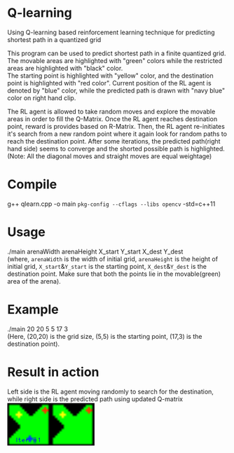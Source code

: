 # Q-learning
Using Q-learning based reinforcement learning technique for predicting shortest path in a quantized grid 

This program can be used to predict shortest path in a finite quantized grid. The movable areas are highlighted with "green" colors while the restricted areas are highlighted with "black" color.    
The starting point is highlighted with "yellow" color, and the destination point is highlighted with "red color". Current position of the RL agent is denoted by "blue" color, while the predicted path is drawn  with "navy blue" color on right hand clip.    

The RL agent is allowed to take random moves and explore the movable areas in order to fill the Q-Matrix. Once the RL agent reaches destination point, reward is provides based on R-Matrix. Then, the RL agent re-initiates it's search from a new random point where it again look for random paths to reach the destination point. After some iterations, the predicted path(right hand side) seems to converge and the shorted possible path is highlighted.     
(Note: All the diagonal moves and straight moves are equal weightage)    

# Compile    
g++ qlearn.cpp -o main `pkg-config --cflags --libs opencv` -std=c++11     

# Usage   
./main arenaWidth arenaHeight X_start Y_start X_dest Y_dest    
(where, `arenaWidth` is the width of initial grid, `arenaHeight` is the height of initial grid, `X_start`&`Y_start` is the starting point, `X_dest`&`Y_dest` is the destination point. Make sure that both the points lie in the movable(green) area of the arena).    

# Example    
./main 20 20 5 5 17 3    
(Here, (20,20) is the grid size, (5,5) is the starting point, (17,3) is the destination point).    

# Result in action    
Left side is the RL agent moving randomly to search for the destination, while right side is the predicted path using updated Q-matrix    
![Alt Text](https://raw.githubusercontent.com/2vin/Q-learning/master/result/qlearn.gif)
